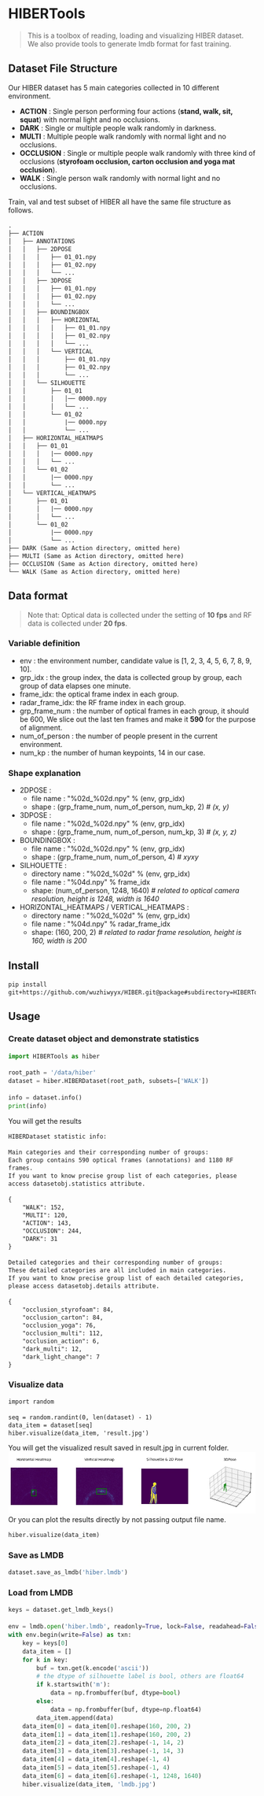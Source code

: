 # HIBERTools

>This is a toolbox of reading, loading and visualizing HIBER dataset. We also provide tools to generate lmdb format for fast training.

## Dataset File Structure

Our HIBER dataset has 5 main categories collected in 10 different environment.

- **ACTION** : Single person performing four actions (**stand, walk, sit, squat**) with normal light and no occlusions. 
- **DARK** : Single or multiple people walk randomly in darkness.
- **MULTI** : Multiple people walk randomly with normal light and no occlusions.
- **OCCLUSION** : Single or multiple people walk randomly with three kind of occlusions (**styrofoam occlusion, carton occlusion and yoga mat occlusion**).
- **WALK** : Single person walk randomly with normal light and no occlusions.

Train, val and test subset of HIBER all have the same file structure as follows.

```text
.
├── ACTION
│   ├── ANNOTATIONS
│   │   ├── 2DPOSE
│   │   │   ├── 01_01.npy
│   │   │   ├── 01_02.npy
│   │   │   └── ...
│   │   ├── 3DPOSE
│   │   │   ├── 01_01.npy
│   │   │   ├── 01_02.npy
│   │   │   └── ...
│   │   ├── BOUNDINGBOX
│   │   │   ├── HORIZONTAL
│   │   │   │   ├── 01_01.npy
│   │   │   │   ├── 01_02.npy
│   │   │   │   └── ...
│   │   │   └── VERTICAL
│   │   │       ├── 01_01.npy
│   │   │       ├── 01_02.npy
│   │   │       └── ...
│   │   └── SILHOUETTE
│   │       ├── 01_01
│   │       │   │── 0000.npy
│   │       │   └── ...
│   │       └── 01_02
│   │           |── 0000.npy
│   │           └── ...
│   ├── HORIZONTAL_HEATMAPS
│   │   ├── 01_01
│   │   │   |── 0000.npy
│   │   │   └── ...
│   │   └── 01_02
│   │       |── 0000.npy
│   │       └── ...
│   └── VERTICAL_HEATMAPS
│       ├── 01_01
│       │   |── 0000.npy
│       │   └── ...
│       └── 01_02
│           |── 0000.npy
│           └── ...
├── DARK (Same as Action directory, omitted here)
├── MULTI (Same as Action directory, omitted here)
├── OCCLUSION (Same as Action directory, omitted here)
└── WALK (Same as Action directory, omitted here)
```

## Data format

>Note that: Optical data is collected under the setting of **10 fps** and RF data is collected under **20 fps**.

### Variable definition
* env : the environment number, candidate value is [1, 2, 3, 4, 5, 6, 7, 8, 9, 10].
* grp_idx : the group index, the data is collected group by group, each group of data elapses one minute.
* frame_idx: the optical frame index in each group.
* radar_frame_idx: the RF frame index in each group.
* grp_frame_num : the number of optical frames in each group, it should be 600, We slice out the last ten frames and make it **590** for the purpose of alignment.
* num_of_person : the number of people present in the current environment.
* num_kp : the number of human keypoints, 14 in our case.

### Shape explanation

* 2DPOSE :
    * file name : "%02d_%02d.npy" % (env, grp_idx)
    * shape : (grp_frame_num, num_of_person, num_kp, 2) *# (x, y)*
* 3DPOSE :
    * file name : "%02d_%02d.npy" % (env, grp_idx)
    * shape : (grp_frame_num, num_of_person, num_kp, 3) *# (x, y, z)*
* BOUNDINGBOX :
    * file name : "%02d_%02d.npy" % (env, grp_idx)
    * shape : (grp_frame_num, num_of_person, 4) *# xyxy*
* SILHOUETTE :
    * directory name : "%02d_%02d" % (env, grp_idx)
    * file name : "%04d.npy" % frame_idx
    * shape: (num_of_person, 1248, 1640) *# related to optical camera resolution, height is 1248, width is 1640*
* HORIZONTAL_HEATMAPS / VERTICAL_HEATMAPS :
    * directory name : "%02d_%02d" % (env, grp_idx)
    * file name : "%04d.npy" % radar_frame_idx
    * shape: (160, 200, 2) *# related to radar frame resolution, height is 160, width is 200*

## Install
```text
pip install git+https://github.com/wuzhiwyyx/HIBER.git@package#subdirectory=HIBERTools
```

## Usage

### Create dataset object and demonstrate statistics
```py
import HIBERTools as hiber

root_path = '/data/hiber'
dataset = hiber.HIBERDataset(root_path, subsets=['WALK'])

info = dataset.info()
print(info)
```
You will get the results
```text
HIBERDataset statistic info:

Main categories and their corresponding number of groups:
Each group contains 590 optical frames (annotations) and 1180 RF frames.
If you want to know precise group list of each categories, please access datasetobj.statistics attribute.

{
    "WALK": 152,
    "MULTI": 120,
    "ACTION": 143,
    "OCCLUSION": 244,
    "DARK": 31
}

Detailed categories and their corresponding number of groups:
These detailed categories are all included in main categories.
If you want to know precise group list of each detailed categories, please access datasetobj.details attribute.

{
    "occlusion_styrofoam": 84,
    "occlusion_carton": 84,
    "occlusion_yoga": 76,
    "occlusion_multi": 112,
    "occlusion_action": 6,
    "dark_multi": 12,
    "dark_light_change": 7
}
```

### Visualize data

```text
import random

seq = random.randint(0, len(dataset) - 1)
data_item = dataset[seq]
hiber.visualize(data_item, 'result.jpg')
```
You will get the visualized result saved in result.jpg in current folder. 
![Visualize data](../images/vis_data.jpg)
Or you can plot the results directly by not passing output file name.
```py
hiber.visualize(data_item)
```

### Save as LMDB

```py
dataset.save_as_lmdb('hiber.lmdb')
```

### Load from LMDB

```py
keys = dataset.get_lmdb_keys()

env = lmdb.open('hiber.lmdb', readonly=True, lock=False, readahead=False, meminit=False)
with env.begin(write=False) as txn:
    key = keys[0]
    data_item = []
    for k in key:
        buf = txn.get(k.encode('ascii'))
        # the dtype of silhouette label is bool, others are float64
        if k.startswith('m'):
            data = np.frombuffer(buf, dtype=bool)
        else:
            data = np.frombuffer(buf, dtype=np.float64)
        data_item.append(data)
    data_item[0] = data_item[0].reshape(160, 200, 2)
    data_item[1] = data_item[1].reshape(160, 200, 2)
    data_item[2] = data_item[2].reshape(-1, 14, 2)
    data_item[3] = data_item[3].reshape(-1, 14, 3)
    data_item[4] = data_item[4].reshape(-1, 4)
    data_item[5] = data_item[5].reshape(-1, 4)
    data_item[6] = data_item[6].reshape(-1, 1248, 1640)
    hiber.visualize(data_item, 'lmdb.jpg')
```